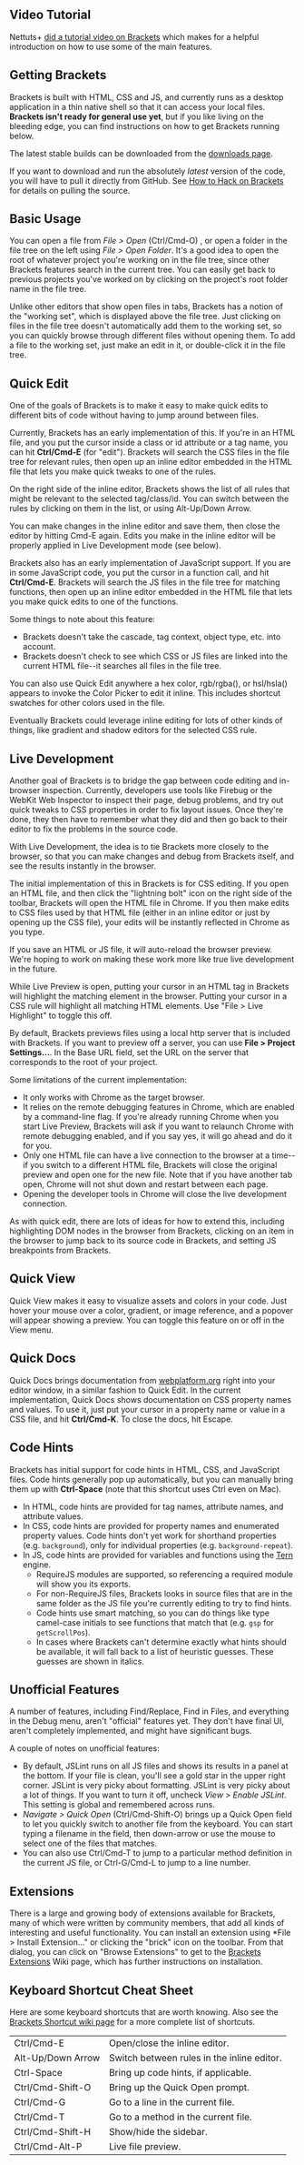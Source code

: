 <a id="nettuts_video"></a> Video Tutorial
-----------

Nettuts+ [did a tutorial video on Brackets](http://net.tutsplus.com/tutorials/tools-and-tips/a-peek-at-brackets/) which makes for a helpful introduction on how to use some of the main features.

<a id="howtoget"></a> Getting Brackets
-----------

Brackets is built with HTML, CSS and JS, and currently runs as a desktop application in a thin native shell so that it can access your local files. **Brackets isn't ready for general use yet**, but if you like living on the bleeding edge, you can find instructions on how to get Brackets running below.

The latest stable builds can be downloaded from the [downloads page](http://download.brackets.io). 

If you want to download and run the absolutely _latest_ version of the code, you will have to pull it directly from GitHub. See [How to Hack on Brackets](https://github.com/adobe/brackets/wiki/How-to-Hack-on-Brackets) for details on pulling the source.

Basic Usage
-----------

You can open a file from *File > Open* (Ctrl/Cmd-O) , or open a folder in the file tree 
on the left using *File > Open Folder*.
It's a good idea to open the root of whatever project you're working on in the 
file tree, since other Brackets features search in the current tree. You can
easily get back to previous projects you've worked on by clicking on the project's
root folder name in the file tree.

Unlike other editors that show open files in tabs, Brackets has a notion of 
the "working set", which is displayed above the file tree. Just clicking on 
files in the file tree doesn't automatically add them to the working set, 
so you can quickly browse through different files without opening them. To 
add a file to the working set, just make an edit in it, or double-click it 
in the file tree.

<a id="inlines"></a>Quick Edit
----------

One of the goals of Brackets is to make it easy to make quick edits to
different bits of code without having to jump around between files.

Currently, Brackets has an early implementation of this. If you're in an HTML
file, and you put the cursor inside a class or id attribute or a tag name,
you can hit **Ctrl/Cmd-E** (for "edit"). Brackets will search the CSS files in the 
file tree for relevant rules, then open up an inline editor embedded in the HTML
file that lets you make quick tweaks to one of the rules.

On the right side of the inline editor, Brackets shows the list of
all rules that might be relevant to the selected tag/class/id. You can switch 
between the rules by clicking on them in the list, or using Alt-Up/Down Arrow.

You can make changes in the inline editor and save them, then close the editor 
by hitting Cmd-E again. Edits you make in the inline editor will be properly
applied in Live Development mode (see below).

Brackets also has an early implementation of JavaScript support. If you are in
some JavaScript code, you put the cursor in a function call, and hit **Ctrl/Cmd-E**.
Brackets will search the JS files in the file tree for matching functions,
then open up an inline editor embedded in the HTML file that lets you make
quick edits to one of the functions.

Some things to note about this feature:

* Brackets doesn't take the cascade, tag context, object type, etc. into account.
* Brackets doesn't check to see which CSS or JS files are linked into the current HTML 
  file--it searches all files in the file tree.
  
You can also use Quick Edit anywhere a hex color, rgb/rgba(), or hsl/hsla() appears 
to invoke the Color Picker to edit it inline. This includes shortcut swatches for
other colors used in the file.

Eventually Brackets could leverage inline editing for lots of other kinds of
things, like gradient and shadow editors for the selected CSS rule.

<a id="livedev"></a>Live Development
----------------

Another goal of Brackets is to bridge the gap between code editing and in-browser
inspection. Currently, developers use tools like Firebug or the WebKit Web
Inspector to inspect their page, debug problems, and try out quick tweaks to
CSS properties in order to fix layout issues. Once they're done, they then have
to remember what they did and then go back to their editor to fix the problems
in the source code.

With Live Development, the idea is to tie Brackets more closely to the browser, 
so that you can make changes and debug from Brackets itself, and see the results
instantly in the browser.

The initial implementation of this in Brackets is for CSS editing. If you open an 
HTML file, and then click the "lightning bolt" icon on the right side of the toolbar, 
Brackets will open the HTML file in Chrome. If you then make edits to CSS files 
used by that HTML file (either in an inline editor or just by opening up the CSS 
file), your edits will be instantly reflected in Chrome as you type.

If you save an HTML or JS file, it will auto-reload the browser
preview. We're hoping to work on making these work more like true live development
in the future.

While Live Preview is open, putting your cursor in an HTML tag in Brackets will
highlight the matching element in the browser. Putting your cursor in a CSS rule will
highlight all matching HTML elements. Use "File > Live Highlight" to toggle this off.

By default, Brackets previews files using a local http server that is included with Brackets. 
If you want to preview off a server, you can use **File > Project Settings...**. 
In the Base URL field, set the URL on the server that corresponds to the root of your project.

Some limitations of the current implementation:

* It only works with Chrome as the target browser.
* It relies on the remote debugging features in Chrome, which are enabled by
  a command-line flag. If you're already running Chrome when you start
  Live Preview, Brackets will ask if you want to relaunch Chrome with remote
  debugging enabled, and if you say yes, it will go ahead and do it for you.
* Only one HTML file can have a live connection to the browser at a time--if you
  switch to a different HTML file, Brackets will close the original preview and open 
  one for the new file. Note that if you have another tab open, Chrome will not
  shut down and restart between each page.
* Opening the developer tools in Chrome will close the live development connection.
  
As with quick edit, there are lots of ideas for how to extend this, including
highlighting DOM nodes in the browser from Brackets, clicking on an item in
the browser to jump back to its source code in Brackets, and setting JS breakpoints 
from Brackets.

<a id="quickview"></a>Quick View
----------------
Quick View makes it easy to visualize assets and colors in your code. Just hover your
mouse over a color, gradient, or image reference, and a popover will appear showing
a preview. You can toggle this feature on or off in the View menu.

<a id="quickdocs"></a>Quick Docs
----------------
Quick Docs brings documentation from [webplatform.org](http://docs.webplatform.org) 
right into your editor window, in a similar fashion to
Quick Edit. In the current implementation, Quick Docs shows documentation on CSS property names and 
values. To use it, just put your cursor in a property name or value in a CSS file, and hit
**Ctrl/Cmd-K**. To close the docs, hit Escape.

<a id="codehints"></a>Code Hints
----------------
Brackets has initial support for code hints in HTML, CSS, and JavaScript files. Code hints generally pop up automatically, but you can manually bring them up with **Ctrl-Space** (note that this shortcut uses Ctrl even on Mac).
* In HTML, code hints are provided for tag names, attribute names, and attribute values.
* In CSS, code hints are provided for property names and enumerated property values. Code hints 
don't yet work for shorthand properties (e.g. `background`), only for individual properties (e.g.
`background-repeat`).
* In JS, code hints are provided for variables and functions using the [Tern](http://ternjs.net/) engine.
    * RequireJS modules are supported, so referencing a required module will show you its exports.
    * For non-RequireJS files, Brackets looks in source files that are in the same folder as the JS file you're currently editing to try to find hints.
    * Code hints use smart matching, so you can do things like type camel-case initials to see functions that match that (e.g. `gsp` for `getScrollPos`).
    * In cases where Brackets can't determine exactly what hints should be available, it will fall back to a list of heuristic guesses. These guesses are shown in italics.

Unofficial Features
-------------------
A number of features, including Find/Replace, Find in Files, and everything
in the Debug menu, aren't "official" features yet. They don't have final UI, 
aren't completely implemented, and might have significant bugs. 

A couple of notes on unofficial features:

* By default, JSLint runs on all JS files and shows its results in a panel
  at the bottom. If your file is clean, you'll see a gold star in the upper
  right corner. JSLint is very picky about formatting. JSLint is very picky 
  about a lot of things. If you want to turn it off, uncheck *View > Enable
  JSLint*. This setting is global and remembered across runs.
* *Navigate > Quick Open* (Ctrl/Cmd-Shift-O) brings up a Quick Open field to 
  let you quickly switch to another file from the keyboard. You can start typing 
  a filename in the field, then down-arrow or use the mouse to select one of the 
  files that matches. 
* You can also use Ctrl/Cmd-T to jump to a particular method definition in 
  the current JS file, or Ctrl-G/Cmd-L to jump to a line number.

Extensions
----------
There is a large and growing body of extensions available for Brackets, many
of which were written by community members, that add all kinds of interesting
and useful functionality. You can install an extension using *File > Install Extension..."
or clicking the "brick" icon on the toolbar. From that dialog, you can click on
"Browse Extensions" to get to the [Brackets Extensions](https://github.com/adobe/brackets/wiki/Brackets-Extensions) 
Wiki page, which has further instructions on installation.

Keyboard Shortcut Cheat Sheet
-----------------------------
Here are some keyboard shortcuts that are worth knowing. Also see the
[Brackets Shortcut wiki page](https://github.com/adobe/brackets/wiki/Brackets-Shortcuts)
for a more complete list of shortcuts.

<table>
<tbody>
<tr>
<td>Ctrl/Cmd-E</td>
<td>Open/close the inline editor.</td>
</tr>
<tr>
<td>Alt-Up/Down Arrow</td>
<td>Switch between rules in the inline editor.</td>
</tr>
<tr>
<td>Ctrl-Space</td>
<td>Bring up code hints, if applicable.</td>
</tr>
<tr>
<td>Ctrl/Cmd-Shift-O</td>
<td>Bring up the Quick Open prompt.</td>
</tr>
<tr>
<td>Ctrl/Cmd-G</td>
<td>Go to a line in the current file.</td>
</tr>
<tr>
<td>Ctrl/Cmd-T</td>
<td>Go to a method in the current file.</td>
</tr>
<tr>
<td>Ctrl/Cmd-Shift-H</td>
<td>Show/hide the sidebar.</td>
</tr>
<tr>
<td>Ctrl/Cmd-Alt-P</td>
<td>Live file preview.</td>
</tr>
</tbody>
</table>